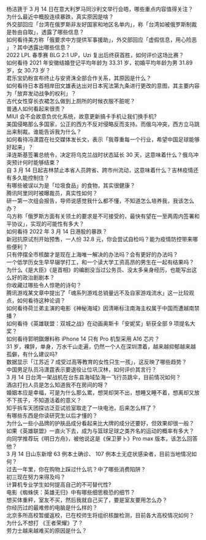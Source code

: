 杨洁篪于 3 月 14 日在意大利罗马同沙利文举行会晤，哪些重点内容值得关注？  
为什么最近中概股连续暴跌，真实原因是啥？  
外交部回应「台湾在俄罗斯非友好国家和地区名单内」，称「台湾如被俄罗斯制裁是咎由自取」，透露了哪些信息？  
如何看待美方称「俄要求中方提供军事援助」，外交部回应「虚假信息，用心险恶 」？其中透露出哪些信息？  
2022 LPL 春季赛 BLG 2:1 UP，Uzi 复出后终获首胜，如何评价这场比赛？  
如何看待 2021 年安徽结婚登记平均年龄为 33.31 岁，初婚平均年龄为男 31.89 岁，女 30.73 岁？  
君乐宝奶粉宣布终止与安贤洙全部合作关系，其原因是什么？  
如何看待日本首相岸田文雄表达出对日本宪法第九条进行更改的意图，其主要内容为「放弃发动战争的权利」？  
古代女性穿长衣裙怎么做到上厕所的时候衣服不脏呢？  
普通人如何看起来很贵？  
MIUI 会不会故意负优化系统，故意更新搞卡手机让我们换手机?  
美国侵略那么多国家，公正的西方不反对侵略反而支持。而俄乌冲突，西方立马跳出来制裁。谁能告诉我为什么？  
如何看待冯潇霆在社交媒体发长文，表示「我尊重每一个行业，希望中国足球能够好起来」？  
泽连斯基签署总统令，决定将乌克兰战时状态延长 30 天，这意味着什么？俄乌冲突预计何时能够结束？  
自 3 月 14 日起吉林禁止本省人员跨省、跨市州流动，这意味着什么？吉林疫情还有多久能控制住？  
有哪些被误以为是「垃圾食品」的食物，其实很健康？  
腾讯阿里同时被曝裁员，真实性如何？  
研一第一次组会报告，导师说感觉我什么都不懂，不知道怎么培养我，我该怎么办？  
乌方称「俄罗斯方面有关领土的要求是不可接受的，最快有望在一至两周内签署和平协议」，实现的可能性有多大？  
如何看待 2022 年 3 月 14 日港股的暴跌？  
新冠抗原试剂开始预售，一人份 32.8 元，你会尝试自检吗？能为疫情防控带来哪些便利？  
只有停摆全市核酸才是现在上海唯一解决的办法吗？会有更好的办法吗？  
一个低学历女生早早辍学打工，和一个读大学工资高昂的男生在一起有结果吗？  
为什么《是大臣》《是首相》的编剧没当过公务员、没太多亲身经历，也能写出这么好的政治剧剧本？  
你收藏过哪些令人惊艳的诗句？  
腾讯游戏某文章中提出了「魂系列游戏总销量远不及自家游戏流水」这一比较观点，如何看待这种论调？  
如何看待荷兰弟主演的电影《神秘海域》因清晰标注南海主权属于中国而遭越南禁播？  
如何看待《英雄联盟：双城之战》在动画奥斯卡「安妮奖」斩获全部 9 项提名大奖？  
如何看待郭明錤爆料称 iPhone 14 只有 Pro 机型采用 A16 芯片？  
31 岁，裸辞，单身，万水千山走遍，仍然一个人在深圳漂着，越来越抑郁越来越孤僻，有什么建议吗?  
数据显示「江苏近 7 成受过高等教育的女性只生一孩」，这反映了哪些趋势？  
中国男足队员冯潇霆表示要退役让位巩汉林，如何评价其言行？  
3 月 14 日台湾一架战机在台东县海域坠海一飞行员跳伞，目前情况如何？  
酒店打扫人员是怎么知道我不在房间的呀？  
婚姻本应是幸福，可是为什么那么累，想哭却哭不出，想睡又睡不着，想离却又放不下孩子，不知道活着的意义？  
知乎拆车天团探访泛亚试验室取走了一块电池，后来怎么样了？  
有哪些东西是你读研究生以后才懂的？  
为什么一些小品牌的护肤品成分看起来比大牌的成分还要好，但效果却很一般？  
如果《英雄联盟》一直火下去，成为与篮球足球之类齐名的运动的概率有多大？  
向同学推荐玩《明日方舟》，被他说这是《保卫萝卜》Pro max 版本，该怎么回答他？  
3 月 14 日山东新增 63 例本土确诊、 107 例本土无症状感染者，目前当地情况如何？  
过去一年里，你在购物上踩过什么坑？中了哪些消费陷阱？  
初三现在努力来得及吗？  
计算机专业学生如何提高自己的不可替代性?  
电影《蜘蛛侠：英雄无归》中有哪些细思极恐的细节？  
想买体重秤，室友不买，然后我就自己买了，要是室友要用怎么办？  
你经历过的最难修的电脑是什么样的？  
北京多所高校暂缓返校，已在校师生将组织核酸检测，目前各大高校情况如何？  
为什么不想打 《王者荣耀》了？  
劳力士越来越难买的原因是什么？  
